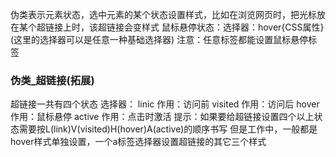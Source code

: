 伪类表示元素状态，选中元素的某个状态设置样式，比如在浏览网页时，把光标放在某个超链接上时，该超链接会变样式
鼠标悬停状态：选择器：hover{CSS属性}(这里的选择器可以是任意一种基础选择器)
注意：任意标签都能设置鼠标悬停标签

### 伪类_超链接(拓展)
超链接一共有四个状态
选择器：
linic  作用：访问前
visited 作用：访问后
hover  作用：鼠标悬停
active 作用：点击时激活
提示：如果要给超链接设置四个以上状态需要按L(link)V(visited)H(hover)A(active)的顺序书写
但是工作中，一般都是hover样式单独设置，一个a标签选择器设置超链接的其它三个样式